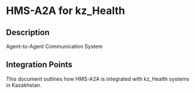 # HMS-A2A for kz_Health

## Description

Agent-to-Agent Communication System

## Integration Points

This document outlines how HMS-A2A is integrated with kz_Health systems in Kazakhstan.
